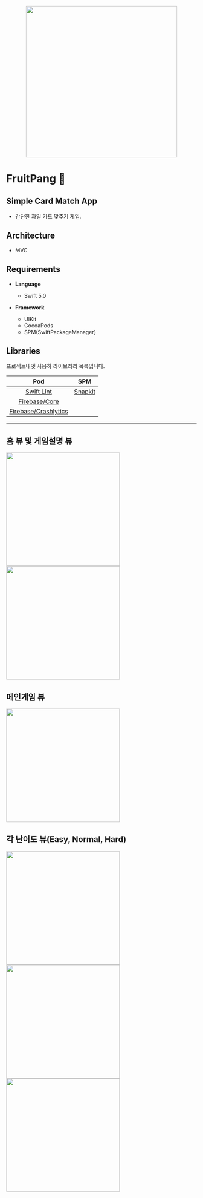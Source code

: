 <p align="center">
  <img width="400" src = "https://github.com/ByoungilYoun/FruitPang/blob/master/FruitPang/FruitPangImages/Main%20Icon.png">
</p>

# FruitPang 🍇
## Simple Card Match App 
- 간단한 과일 카드 맞추기 게임.    


## Architecture 

- MVC 

## Requirements 
- **Language** 
  - Swift 5.0 

- **Framework** 
  - UIKit 
  - CocoaPods
  - SPM(SwiftPackageManager) 
  
## Libraries 
프로젝트내엣 사용하 라이브러리 목록입니다. 

| Pod | SPM | 
|:---:|:---:|
|[Swift Lint](https://github.com/realm/SwiftLint) | [Snapkit](https://github.com/SnapKit/SnapKit#contents) |
|[Firebase/Core](https://firebase.google.com/?hl=ko)|  |
|[Firebase/Crashlytics](https://firebase.google.com/?hl=ko) | 

---
## 홈 뷰 및 게임설명 뷰 
<p align="left">
  <img width="300" src = "https://github.com/ByoungilYoun/FruitPang/blob/master/FruitPang/FruitPangImages/HomeView.png">
  <img width="300" src = "https://github.com/ByoungilYoun/FruitPang/blob/master/FruitPang/FruitPangImages/GameInfoView.png">
</p>

## 메인게임 뷰
<p align="left">
  <img width="300" src = "https://github.com/ByoungilYoun/FruitPang/blob/master/FruitPang/FruitPangImages/MainGameView.png">
</p>

## 각 난이도 뷰(Easy, Normal, Hard)
<p align="left">
  <img width="300" src = "https://github.com/ByoungilYoun/FruitPang/blob/master/FruitPang/FruitPangImages/EasyModeView.png">
  <img width="300" src = "https://github.com/ByoungilYoun/FruitPang/blob/master/FruitPang/FruitPangImages/NormalModeView.png">
  <img width="300" src = "https://github.com/ByoungilYoun/FruitPang/blob/master/FruitPang/FruitPangImages/HardModeView.png">
</p>
